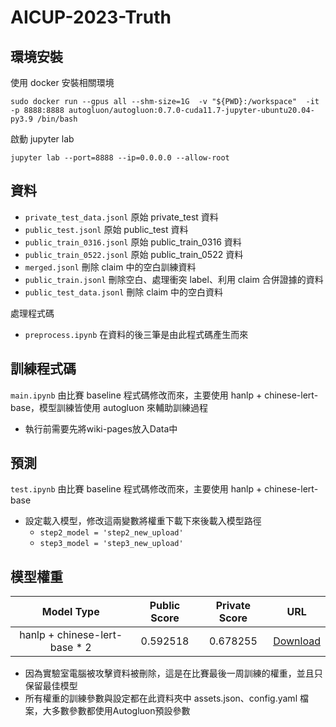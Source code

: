 # AICUP-2023-Truth

## 環境安裝
使用 docker 安裝相關環境
```
sudo docker run --gpus all --shm-size=1G  -v "${PWD}:/workspace"  -it -p 8888:8888 autogluon/autogluon:0.7.0-cuda11.7-jupyter-ubuntu20.04-py3.9 /bin/bash
```
啟動 jupyter lab
```
jupyter lab --port=8888 --ip=0.0.0.0 --allow-root
```

## 資料
- `private_test_data.jsonl` 原始 private_test 資料
- `public_test.jsonl` 原始 public_test 資料
- `public_train_0316.jsonl`  原始 public_train_0316 資料
- `public_train_0522.jsonl` 原始 public_train_0522 資料
- `merged.jsonl` 刪除 claim 中的空白訓練資料
- `public_train.jsonl` 刪除空白、處理衝突 label、利用 claim 合併證據的資料
- `public_test_data.jsonl` 刪除 claim 中的空白資料

處理程式碼
- `preprocess.ipynb` 在資料的後三筆是由此程式碼產生而來

## 訓練程式碼
`main.ipynb` 由比賽 baseline 程式碼修改而來，主要使用 hanlp +  chinese-lert-base，模型訓練皆使用 autogluon 來輔助訓練過程
- 執行前需要先將wiki-pages放入Data中

## 預測
`test.ipynb` 由比賽 baseline 程式碼修改而來，主要使用 hanlp +  chinese-lert-base
- 設定載入模型，修改這兩變數將權重下載下來後載入模型路徑
    - `step2_model = 'step2_new_upload'` 
    - `step3_model = 'step3_new_upload'`


## 模型權重

|                  Model Type                   | Public Score | Private Score |                                               URL                                                |
| :-------------------------------------------: | :----------: | :-----------: | :----------------------------------------------------------------------------------------------: |
| hanlp + chinese-lert-base * 2 |   0.592518   |   0.678255    | [Download](https://drive.google.com/drive/folders/1-4sLL-tQtZC1QEXegeoR3c6Qi3GRvkjM?usp=sharing) |

- 因為實驗室電腦被攻擊資料被刪除，這是在比賽最後一周訓練的權重，並且只保留最佳模型
- 所有權重的訓練參數與設定都在此資料夾中 assets.json、config.yaml 檔案，大多數參數都使用Autogluon預設參數
